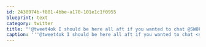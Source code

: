 ```yaml
---
id: 2438974b-f881-4bbe-a170-101e1c1f0955
blueprint: text
category: twitter
title: "'@tweet4ok I should be here all aft if you wanted to chat @SWOkanagan"
caption: '''@tweet4ok I should be here all aft if you wanted to chat <span class="username username_linked">@<a href="https://twitter.com/SWOkanagan" title="OK Startup Weekend">SWOkanagan</a></span>'
---
```

